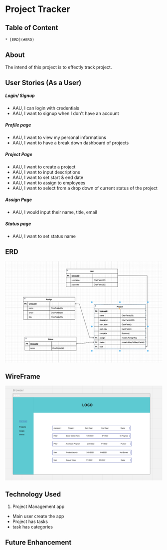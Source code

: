 # Project Tracker

## Table of Content 
    * [ERD](#ERD)

## About
The intend of this project is to effectly track project. 

## User Stories (As a User)
##### Login/ Signup
* AAU, I can login with credentials
* AAU, I want to signup when I don't have an account
##### Profile page
* AAU, I want to view my personal informations
* AAU, I want to have a break down dashboard of projects
##### Project Page
* AAU, I want to create a project
* AAU, I want to input descriptions
* AAU, I want to set start & end date
* AAU, I want to assign to employees
* AAU, I want to select from a drop down of current status of the project
##### Assign Page
* AAU, I would input their name, title, email
##### Status page
* AAU, I want to set status name

## <a id="ERD"></a>ERD ##
![Alt text](/ImageFile/ERD.png "ERD")

## WireFrame 
![Alt text](/ImageFile/WireFrame.png "Wire Frame")

## Technology Used 



1. Project Management app 
- Main user create the app 
- Project has tasks 
- task has categories

## Future Enhancement  

